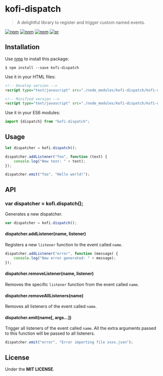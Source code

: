 # kofi-dispatch

> A delightful library to register and trigger custom named events. 

[![npm](https://img.shields.io/npm/v/kofi-dispatch.svg?style=flat-square)](https://www.npmjs.com/package/kofi-dispatch)
[![npm](https://img.shields.io/npm/dt/kofi-dispatch.svg?style=flat-square)](https://www.npmjs.com/package/kofi-dispatch)
[![npm](https://img.shields.io/npm/l/kofi-dispatch.svg?style=flat-square)](https://github.com/jmjuanes/kofi)
[![pr](https://img.shields.io/badge/PRs-welcome-brightgreen.svg?style=flat-square)]()


## Installation 

Use [nmp](https://npmjs.com) to install this package: 

```
$ npm install --save kofi-dispatch
```

Use it in your HTML files:

```html
<!-- Develop version -->
<script type="text/javascript" src="./node_modules/kofi-dispatch/kofi-dispatch.js"></script>

<!-- Minified version -->
<script type="text/javascript" src="./node_modules/kofi-dispatch/kofi-dispatch.min.js"></script>
```

Use it in your ES6 modules: 

```javascript
import {dispatch} from "kofi-dispatch";
```

## Usage

```javascript
let dispatcher = kofi.dispatch();

dispatcher.addListener("foo", function (text) {
    console.log("New text: " + text);
});

dispatcher.emit("foo", "Hello world!");
```

## API 

### var dispatcher = kofi.dispatch();

Generates a new dispatcher.

```javascript 
var dispatcher = kofi.dispatch();
```


#### dispatcher.addListener(name, listener)

Registers a new `listener` function to the event called `name`.

```javascript 
dispatcher.addListener("error", function (message) {
    console.log("New error generated: " + message);
});
```

#### dispatcher.removeListener(name, listener)

Removes the specific `listener` function from the event called `name`.

#### dispatcher.removeAllListeners(name)

Removes all listeners of the event called `name`.

#### dispatcher.emit(name[, args...])

Trigger all listeners of the event called `name`. All the extra arguments passed to this function will be passed to all listeners.

```javascript
dispatcher.emit("error", "Error importing file xxxx.json");
```

## License

Under the **MIT LICENSE**.

